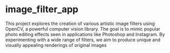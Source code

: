 # image_filter_app
This project explores the creation of various artistic image filters using OpenCV, a powerful computer vision library. The goal is to mimic popular photo editing effects seen in applications like Photoshop and Instagram. By experimenting with a wide range of filters, we aim to produce unique and visually appealing renderings of original images
